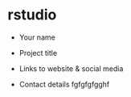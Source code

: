 # rstudio

- Your name 

- Project title

- Links to website & social media

- Contact details
fgfgfgfgghf 

